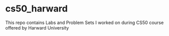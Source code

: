 # cs50_harward
This repo contains Labs and Problem Sets I worked on during CS50 course offered by Harward University

